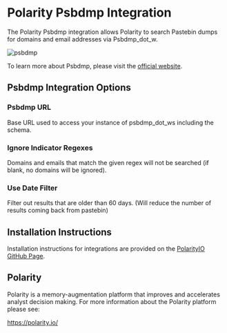 # Polarity Psbdmp Integration

The Polarity Psbdmp integration allows Polarity to search Pastebin dumps for domains and email addresses via Psbdmp_dot_w.

![psbdmp](https://user-images.githubusercontent.com/22529325/54718792-beea0800-4b31-11e9-8d90-c432d3f098e5.gif)

To learn more about Psbdmp, please visit the [official website](https://psbdmp.ws).

## Psbdmp Integration Options

### Psbdmp URL

Base URL used to access your instance of psbdmp_dot_ws including the schema.

### Ignore Indicator Regexes 

Domains and emails that match the given regex will not be searched (if blank, no domains will be ignored).

### Use Date Filter

Filter out results that are older than 60 days. (Will reduce the number of results coming back from pastebin)

## Installation Instructions

Installation instructions for integrations are provided on the [PolarityIO GitHub Page](https://polarityio.github.io/).

## Polarity

Polarity is a memory-augmentation platform that improves and accelerates analyst decision making.  For more information about the Polarity platform please see:

https://polarity.io/
